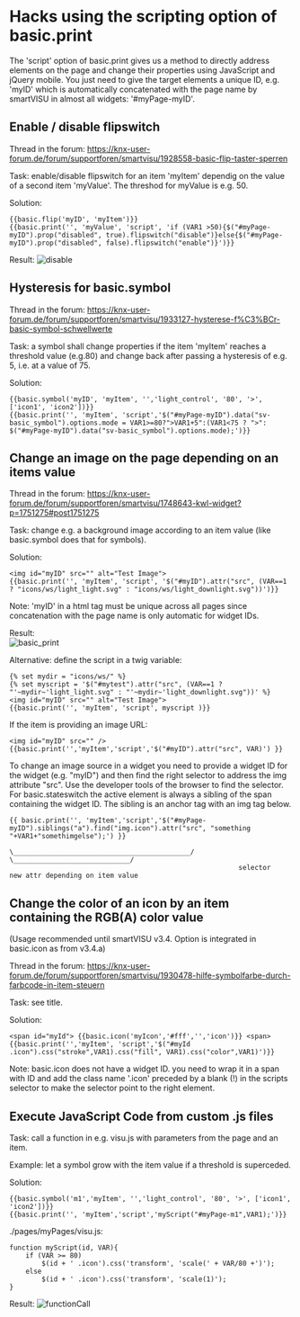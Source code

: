 # Hacks using the scripting option of basic.print
The 'script' option of basic.print gives us a method to directly address elements on the page and change their properties using JavaScript and jQuery mobile. You just need to give the
target elements a unique ID, e.g. 'myID' which is automatically concatenated with the page name by smartVISU in almost all widgets: '#myPage-myID'. 

## Enable / disable flipswitch
Thread in the forum: https://knx-user-forum.de/forum/supportforen/smartvisu/1928558-basic-flip-taster-sperren

Task: enable/disable flipswitch for an item 'myItem' dependig on the value of a second item 'myValue'. The threshod for myValue is e.g. 50.

Solution:
```
{{basic.flip('myID', 'myItem')}}
{{basic.print('', 'myValue', 'script', 'if (VAR1 >50){$("#myPage-myID").prop("disabled", true).flipswitch("disable")}else{$("#myPage-myID").prop("disabled", false).flipswitch("enable")}')}}
```

Result:
![disable](https://github.com/smartVISU-newstuff/widgets/assets/60430485/78b1006f-2767-409a-bcac-b9cea5ca4168)


## Hysteresis for basic.symbol
Thread in the forum: https://knx-user-forum.de/forum/supportforen/smartvisu/1933127-hysterese-f%C3%BCr-basic-symbol-schwellwerte

Task: a symbol shall change properties if the item 'myItem' reaches a threshold value (e.g.80) and change back after passing a hysteresis of e.g. 5, i.e. at a value of 75. 

Solution:
```
{{basic.symbol('myID', 'myItem', '','light_control', '80', '>', ['icon1', 'icon2'])}}
{{basic.print('', 'myItem', 'script','$("#myPage-myID").data("sv-basic_symbol").options.mode = VAR1>=80?">VAR1+5":(VAR1<75 ? ">": $("#myPage-myID").data("sv-basic_symbol").options.mode);')}}
```


## Change an image on the page depending on an items value
Thread in the forum: https://knx-user-forum.de/forum/supportforen/smartvisu/1748643-kwl-widget?p=1751275#post1751275

Task: change e.g. a background image according to an item value (like basic.symbol does that for symbols). 
 
Solution:
```
<img id="myID" src="" alt="Test Image">
{{basic.print('', 'myItem', 'script', '$("#myID").attr("src", (VAR==1 ? "icons/ws/light_light.svg" : "icons/ws/light_downlight.svg"))')}}
```


Note: 'myID' in a html tag must be unique across all pages since concatenation with the page name is only automatic for widget IDs.

Result:  
![basic_print](https://github.com/smartVISU-newstuff/widgets/assets/60430485/1405c628-1848-4a57-b6c3-348b79059956)

Alternative: define the script in a twig variable:
```
{% set mydir = "icons/ws/" %}
{% set myscript = '$("#mytest").attr("src", (VAR==1 ? "'~mydir~'light_light.svg" : "'~mydir~'light_downlight.svg"))' %}
<img id="myID" src="" alt="Test Image">
{{basic.print('', 'myItem', 'script', myscript )}}
```
If the item is providing an image URL:
```
<img id="myID" src="" />
{{basic.print('','myItem','script','$("#myID").attr("src", VAR)') }}
```

To change an image source in a widget you need to provide a widget ID for the widget (e.g. "myID") and then find the right selector to address the img attribute "src". Use the developer tools of the browser to find the selector. 
For basic.stateswitch the active element is always a sibling of the span containing the widget ID. The sibling is an anchor tag with an img tag below.
```
{{ basic.print('', 'myItem','script','$("#myPage-myID").siblings("a").find("img.icon").attr("src", "something "+VAR1+"somethimgelse");')​ }}
                                       \____________________________________________/              \_____________________________/
                                                         selector                                  new attr depending on item value           
```


## Change the color of an icon by an item containing the RGB(A) color value
(Usage recommended until smartVISU v3.4. Option is integrated in basic.icon as from v3.4.a)

Thread in the forum: https://knx-user-forum.de/forum/supportforen/smartvisu/1930478-hilfe-symbolfarbe-durch-farbcode-in-item-steuern

Task: see title.

Solution:
```
<span id="myId"> {{basic.icon('myIcon','#fff','','icon')}} <span>
{{basic.print('','myItem', 'script','$("#myId .icon").css("stroke",VAR1).css("fill", VAR1).css("color",VAR1)')}}
```

Note: basic.icon does not have a widget ID. you need to wrap it in a span with ID and add the class name '.icon' preceded by a blank (!) in the scripts selector to make the selector point to the right element.


## Execute JavaScript Code from custom .js files

Task: call a function in e.g. visu.js with parameters from the page and an item.

Example: let a symbol grow with the item value if a threshold is superceded.      

Solution:
```
{{basic.symbol('m1','myItem', '','light_control', '80', '>', ['icon1', 'icon2'])}}
{{basic.print('', 'myItem','script','myScript("#myPage-m1",VAR1);')}}
```
./pages/myPages/visu.js:
```
function myScript(id, VAR){
	if (VAR >= 80)
		$(id + ' .icon').css('transform', 'scale(' + VAR/80 +')');
	else
		$(id + ' .icon').css('transform', 'scale(1)');
}	
```
Result:
![functionCall](https://github.com/smartVISU-newstuff/widgets/assets/17801971/9eeb9acd-da59-440b-8a33-01a52206122c)
